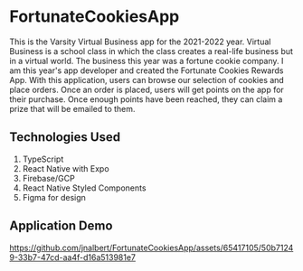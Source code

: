 # FortunateCookiesApp
This is the Varsity Virtual Business app for the 2021-2022 year. Virtual Business is a school class in which the class creates a real-life business but in a virtual world. The business this year was a fortune cookie company. I am this year's app developer and created the Fortunate Cookies Rewards App. With this application, users can browse our selection of cookies and place orders. Once an order is placed, users will get points on the app for their purchase. Once enough points have been reached, they can claim a prize that will be emailed to them.

## Technologies Used 
  1. TypeScript
  2. React Native with Expo
  3. Firebase/GCP
  4. React Native Styled Components
  5. Figma for design

## Application Demo

https://github.com/jnalbert/FortunateCookiesApp/assets/65417105/50b71249-33b7-47cd-aa4f-d16a513981e7
